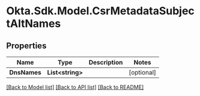 # Okta.Sdk.Model.CsrMetadataSubjectAltNames
## Properties

Name | Type | Description | Notes
------------ | ------------- | ------------- | -------------
**DnsNames** | **List&lt;string&gt;** |  | [optional] 

[[Back to Model list]](../README.md#documentation-for-models) [[Back to API list]](../README.md#documentation-for-api-endpoints) [[Back to README]](../README.md)

